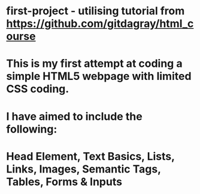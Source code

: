 # first-project - utilising tutorial from https://github.com/gitdagray/html_course

# This is my first attempt at coding a simple HTML5 webpage with limited CSS coding. 
# I have aimed to include the following:
# Head Element, Text Basics, Lists, Links, Images, Semantic Tags, Tables, Forms & Inputs 
